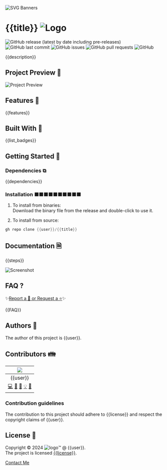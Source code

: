  
<!-- PROJECT Banner -->
![SVG Banners](https://svg-banners.vercel.app/api?type=luminance&text1={{title}}&width=1020&height=460)
<!-- PROJECT TITLE - PROJECT LOGO -->
# {{title}} ![Logo]({{img_logo}})

<!-- PROJECT SHIELDS -->
![GitHub release (latest by date including pre-releases)](https://img.shields.io/github/v/release/{{user}}/{{title}}?include_prereleases)
![GitHub last commit](https://img.shields.io/github/last-commit/{{user}}/{{title}})
![GitHub issues](https://img.shields.io/github/issues-raw/{{user}}/{{title}})
![GitHub pull requests](https://img.shields.io/github/issues-pr/{{user}}/{{title}})
![GitHub](https://img.shields.io/github/license/{{user}}/{{title}})

<!-- Project Description -->
{{description}}  

<!-- SHARING ON SOCIAL MEDIA -->

<!-- TABLE OF CONTENTS -->

## Project Preview 📖 <!-- Usage screenshots -->

![Project Preview]({{img_preview}})

## Features 🌟

{{features}} 

## Built With 🔧
{{list_badges}}

<!-- Documentation  -->

## Getting Started 🌱

### Dependencies ⧉

{{dependencies}}

### Installation ■■■■■■■■■■

1. To install from binaries:  
   Download the binary file from the release and double-click to use it.

2. To install from source:

```PowerShell
gh repo clone {{user}}/{{title}}
```
 
## Documentation 🗎

{{steps}}

![Screenshot]({{img_screenshot}})

## FAQ ?

✨[Report a 🐛 or Request a ⭐](https://github.com/{{user}}/{{title}}/issues)✨

{{FAQ}}

<!-- Community Guidelines [Author, Contributors, contributors guidelines, users, license ] -->

## Authors 👱

The author of this project is {{user}}.  

## Contributors 👪

| ![]({{img_profile}}) |
| :---: | 
| {{user}} |
| [💻](#code-{{user}})  [📖](#doc-{{user}})  [🎨](#design-{{user}})  [💡](#example-{{user}})  [🤔](#ideas-{{user}})|


### Contribution guidelines

The contribution to this project should adhere to {{license}} and respect the copyright claims of {{user}}.

## License 📜

Copyright :copyright: 2024 ![logo]({{img_slogo}}):tm: @ {{user}}.   
The project is licensed [{{license}}](./LICENSE).

<!--- Contact form and portfolio links sponsorship links-->
[Contact Me]({{contact_link}})